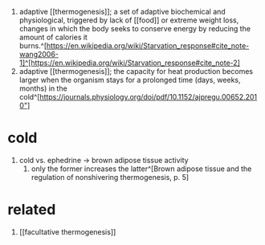 1. adaptive [[thermogenesis]]; a set of adaptive biochemical and physiological, triggered by lack of [[food]] or extreme weight loss, changes in which the body seeks to conserve energy by reducing the amount of calories it burns.^[https://en.wikipedia.org/wiki/Starvation_response#cite_note-wang2006-1]^[https://en.wikipedia.org/wiki/Starvation_response#cite_note-2]
2. adaptive [[thermogenesis]]; the capacity for heat production becomes larger when the organism stays for a prolonged time (days, weeks, months) in the cold^[https://journals.physiology.org/doi/pdf/10.1152/ajpregu.00652.2010"]

# cold
1. cold vs. ephedrine → brown adipose tissue activity
	1. only the former increases the latter^[Brown adipose tissue and the regulation of nonshivering thermogenesis, p. 5]

# related
1. [[facultative thermogenesis]]